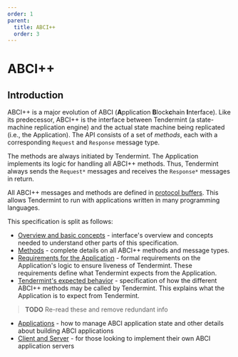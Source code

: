 ```yaml
---
order: 1
parent:
  title: ABCI++
  order: 3
---
```


# ABCI++

## Introduction

ABCI++ is a major evolution of ABCI (**A**pplication **B**lock**c**hain **I**nterface).
Like its predecessor, ABCI++ is the interface between Tendermint (a state-machine
replication engine) and the actual state machine being replicated (i.e., the Application).
The API consists of a set of _methods_, each with a corresponding `Request` and `Response`
message type.

The methods are always initiated by Tendermint. The Application implements its logic
for handling all ABCI++ methods.
Thus, Tendermint always sends the `Request*` messages and receives the `Response*` messages
in return.

All ABCI++ messages and methods are defined in
[protocol buffers](https://github.com/tendermint/tendermint/blob/master/proto/spec/abci/types.proto).
This allows Tendermint to run with applications written in many programming languages.

This specification is split as follows:

- [Overview and basic concepts](./abci++_basic_concepts_002_draft.md) - interface's overview and concepts needed to understand other parts of this specification.
- [Methods](./abci++_methods_002_draft.md) - complete details on all ABCI++ methods
  and message types.
- [Requirements for the Application](./abci++_app_requirements_002_draft.md) - formal requirements
  on the Application's logic to ensure liveness of Tendermint. These requirements define what
  Tendermint expects from the Application.
- [Tendermint's expected behavior](./abci++_tmint_expected_behavior_002_draft.md) - specification of
  how the different ABCI++ methods may be called by Tendermint. This explains what the Application
  is to expect from Tendermint.

>**TODO** Re-read these and remove redundant info

- [Applications](../abci/apps.md) - how to manage ABCI application state and other
  details about building ABCI applications
- [Client and Server](../abci/client-server.md) - for those looking to implement their
  own ABCI application servers

